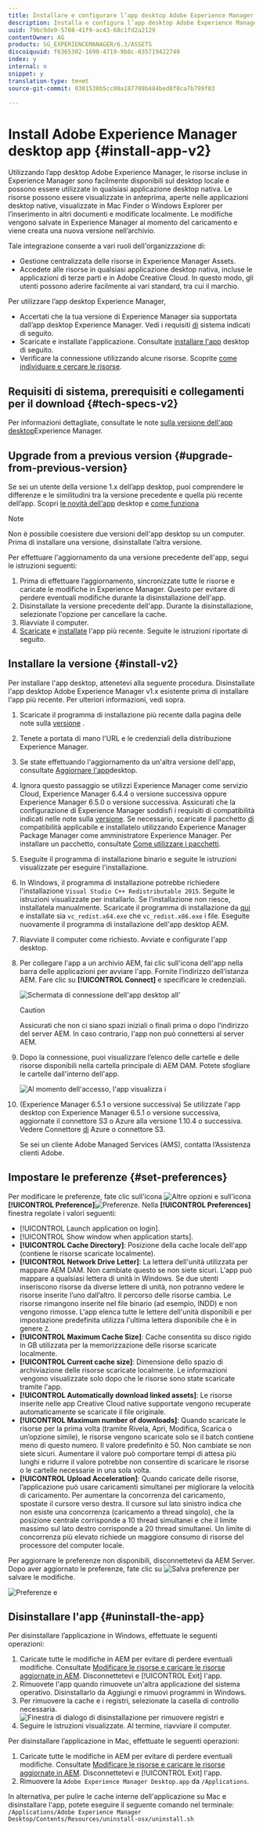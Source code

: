 ```yaml
---
title: Installare e configurare l’app desktop Adobe Experience Manager
description: Installa e configura l’app desktop Adobe Experience Manager per lavorare con i server Risorse Adobe Experience Manager e scarica le risorse nel file system locale.
uuid: 79bc9de9-5708-41f9-ac43-68c1fd2a2129
contentOwner: AG
products: SG_EXPERIENCEMANAGER/6.3/ASSETS
discoiquuid: f6365302-1690-4719-9b8c-035719422740
index: y
internal: n
snippet: y
translation-type: tm+mt
source-git-commit: 0301538b5cc00a187709b484bed8f0ca7b799f03

---
```



# Install Adobe Experience Manager desktop app {#install-app-v2}

Utilizzando l’app desktop Adobe Experience Manager, le risorse incluse in Experience Manager sono facilmente disponibili sul desktop locale e possono essere utilizzate in qualsiasi applicazione desktop nativa. Le risorse possono essere visualizzate in anteprima, aperte nelle applicazioni desktop native, visualizzate in Mac Finder o Windows Explorer per l’inserimento in altri documenti e modificate localmente. Le modifiche vengono salvate in Experience Manager al momento del caricamento e viene creata una nuova versione nell’archivio.

Tale integrazione consente a vari ruoli dell&#39;organizzazione di:

* Gestione centralizzata delle risorse in Experience Manager Assets.
* Accedete alle risorse in qualsiasi applicazione desktop nativa, incluse le applicazioni di terze parti e in Adobe Creative Cloud. In questo modo, gli utenti possono aderire facilmente ai vari standard, tra cui il marchio.

Per utilizzare l’app desktop Experience Manager,

* Accertati che la tua versione di Experience Manager sia supportata dall’app desktop Experience Manager. Vedi i requisiti [di](release-notes.md#system-requirements-and-prerequisites-v2) sistema indicati di seguito.
* Scaricate e installate l&#39;applicazione. Consultate [installare l&#39;app](#install-v2) desktop di seguito.
* Verificare la connessione utilizzando alcune risorse. Scoprite [come individuare e cercare le risorse](using.md#browse-search-preview-assets).

## Requisiti di sistema, prerequisiti e collegamenti per il download {#tech-specs-v2}

Per informazioni dettagliate, consultate le note [sulla versione dell&#39;app desktop](release-notes.md)Experience Manager.

## Upgrade from a previous version {#upgrade-from-previous-version}

Se sei un utente della versione 1.x dell’app desktop, puoi comprendere le differenze e le similitudini tra la versione precedente e quella più recente dell’app. Scopri [le novità dell&#39;app](introduction.md#whats-new-v2) desktop e [come funziona](release-notes.md#how-app-works)

>[!NOTE]
>
>Non è possibile coesistere due versioni dell&#39;app desktop su un computer. Prima di installare una versione, disinstallate l’altra versione.

Per effettuare l&#39;aggiornamento da una versione precedente dell&#39;app, segui le istruzioni seguenti:

1. Prima di effettuare l’aggiornamento, sincronizzate tutte le risorse e caricate le modifiche in Experience Manager. Questo per evitare di perdere eventuali modifiche durante la disinstallazione dell&#39;app.
1. Disinstallate la versione precedente dell&#39;app. Durante la disinstallazione, selezionate l&#39;opzione per cancellare la cache.
1. Riavviate il computer.
1. [Scaricate](release-notes.md) e [installate](#install-v2) l&#39;app più recente. Seguite le istruzioni riportate di seguito.

## Installare la versione {#install-v2}

Per installare l&#39;app desktop, attenetevi alla seguente procedura. Disinstallate l&#39;app desktop Adobe Experience Manager v1.x esistente prima di installare l&#39;app più recente. Per ulteriori informazioni, vedi sopra.

1. Scaricate il programma di installazione più recente dalla pagina delle note sulla [versione](release-notes.md) .
1. Tenete a portata di mano l&#39;URL e le credenziali della distribuzione Experience Manager.
1. Se state effettuando l&#39;aggiornamento da un&#39;altra versione dell&#39;app, consultate [Aggiornare l&#39;app](#upgrade-from-previous-version)desktop.
1. Ignora questo passaggio se utilizzi Experience Manager come servizio Cloud, Experience Manager 6.4.4 o versione successiva oppure Experience Manager 6.5.0 o versione successiva. Assicurati che la configurazione di Experience Manager soddisfi i requisiti di compatibilità indicati nelle note sulla [versione](release-notes.md). Se necessario, scaricate il pacchetto [di](https://www.adobeaemcloud.com/content/marketplace/marketplaceProxy.html?packagePath=/content/companies/public/adobe/packages/cq640/featurepack/adobe-asset-link-support) compatibilità applicabile e installatelo utilizzando Experience Manager Package Manager come amministratore Experience Manager. Per installare un pacchetto, consultate [Come utilizzare i pacchetti](https://helpx.adobe.com/experience-manager/6-5/sites/administering/using/package-manager.html).
1. Eseguite il programma di installazione binario e seguite le istruzioni visualizzate per eseguire l&#39;installazione.
1. In Windows, il programma di installazione potrebbe richiedere l&#39;installazione `Visual Studio C++ Redistributable 2015`. Seguite le istruzioni visualizzate per installarlo. Se l’installazione non riesce, installatela manualmente. Scaricate il programma di installazione da [qui](https://www.microsoft.com/en-us/download/details.aspx?id=52685) e installate sia `vc_redist.x64.exe` che `vc_redist.x86.exe` i file. Eseguite nuovamente il programma di installazione dell&#39;app desktop AEM.
1. Riavviate il computer come richiesto. Avviate e configurate l&#39;app desktop.
1. Per collegare l&#39;app a un archivio AEM, fai clic sull&#39;icona dell&#39;app nella barra delle applicazioni per avviare l&#39;app. Fornite l’indirizzo dell’istanza AEM. Fare clic su **[!UICONTROL Connect]** e specificare le credenziali.

   ![Schermata di connessione dell&#39;app desktop all&#39;](assets/connect_da2.png "indirizzo del server di inputSchermata di connessione all&#39;indirizzo del server di input")

   >[!Caution]
   >
   >Assicurati che non ci siano spazi iniziali o finali prima o dopo l’indirizzo del server AEM. In caso contrario, l&#39;app non può connettersi al server AEM.

1. Dopo la connessione, puoi visualizzare l’elenco delle cartelle e delle risorse disponibili nella cartella principale di AEM DAM. Potete sfogliare le cartelle dall&#39;interno dell&#39;app.

   ![Al momento dell&#39;accesso, l&#39;app visualizza i](assets/firstview_da2.png "contenuti DAM. Al momento dell&#39;accesso, l&#39;app visualizza i contenuti DAM")

1. (Experience Manager 6.5.1 o versione successiva) Se utilizzate l&#39;app desktop con Experience Manager 6.5.1 o versione successiva, aggiornate il connettore S3 o Azure alla versione 1.10.4 o successiva. Vedere Connettore [di](https://helpx.adobe.com/experience-manager/6-5/sites/deploying/using/data-store-config.html#AzureDataStore) Azure o connettore [](https://helpx.adobe.com/experience-manager/6-5/sites/deploying/using/data-store-config.html#AmazonS3DataStore)S3.

   Se sei un cliente Adobe Managed Services (AMS), contatta l’Assistenza clienti Adobe.

## Impostare le preferenze {#set-preferences}

Per modificare le preferenze, fate clic sull&#39;icona ![Altre opzioni](assets/do-not-localize/more_options_da2.png) e sull&#39;icona **[!UICONTROL Preference]**![ Preferenze](assets/do-not-localize/preferences_icon_da2.png). Nella **[!UICONTROL Preferences]** finestra regolate i valori seguenti:

* [!UICONTROL Launch application on login].
* [!UICONTROL Show window when application starts].
* **[!UICONTROL Cache Directory]**: Posizione della cache locale dell&#39;app (contiene le risorse scaricate localmente).
* **[!UICONTROL Network Drive Letter]**: La lettera dell&#39;unità utilizzata per mappare AEM DAM. Non cambiate questo se non siete sicuri. L&#39;app può mappare a qualsiasi lettera di unità in Windows. Se due utenti inseriscono risorse da diverse lettere di unità, non potranno vedere le risorse inserite l’uno dall’altro. Il percorso delle risorse cambia. Le risorse rimangono inserite nel file binario (ad esempio, INDD) e non vengono rimosse. L&#39;app elenca tutte le lettere dell&#39;unità disponibili e per impostazione predefinita utilizza l&#39;ultima lettera disponibile che è in genere `Z`.
* **[!UICONTROL Maximum Cache Size]**: Cache consentita su disco rigido in GB utilizzata per la memorizzazione delle risorse scaricate localmente.
* **[!UICONTROL Current cache size]**: Dimensione dello spazio di archiviazione delle risorse scaricate localmente. Le informazioni vengono visualizzate solo dopo che le risorse sono state scaricate tramite l&#39;app.
* **[!UICONTROL Automatically download linked assets]**: Le risorse inserite nelle app Creative Cloud native supportate vengono recuperate automaticamente se scaricate il file originale.
* **[!UICONTROL Maximum number of downloads]**: Quando scaricate le risorse per la prima volta (tramite Rivela, Apri, Modifica, Scarica o un’opzione simile), le risorse vengono scaricate solo se il batch contiene meno di questo numero. Il valore predefinito è 50. Non cambiate se non siete sicuri. Aumentare il valore può comportare tempi di attesa più lunghi e ridurre il valore potrebbe non consentire di scaricare le risorse o le cartelle necessarie in una sola volta.
* **[!UICONTROL Upload Acceleration]**: Quando caricate delle risorse, l’applicazione può usare caricamenti simultanei per migliorare la velocità di caricamento. Per aumentare la concorrenza del caricamento, spostate il cursore verso destra. Il cursore sul lato sinistro indica che non esiste una concorrenza (caricamento a thread singolo), che la posizione centrale corrisponde a 10 thread simultanei e che il limite massimo sul lato destro corrisponde a 20 thread simultanei. Un limite di concorrenza più elevato richiede un maggiore consumo di risorse del processore del computer locale.

Per aggiornare le preferenze non disponibili, disconnettetevi da AEM Server. Dopo aver aggiornato le preferenze, fate clic su ![Salva preferenze](assets/do-not-localize/save_preferences_da2.png) per salvare le modifiche.

![Preferenze e](assets/preferences_da2.png "impostazioni dell&#39;app desktop AEMPreferenze dell&#39;app desktop")

## Disinstallare l&#39;app {#uninstall-the-app}

Per disinstallare l’applicazione in Windows, effettuate le seguenti operazioni:

1. Caricate tutte le modifiche in AEM per evitare di perdere eventuali modifiche. Consultate [Modificare le risorse e caricare le risorse aggiornate in AEM](using.md#edit-assets-upload-updated-assets). Disconnettetevi e [!UICONTROL Exit] l&#39;app.
1. Rimuovete l&#39;app quando rimuovete un&#39;altra applicazione del sistema operativo. Disinstallarlo da Aggiungi e rimuovi programmi in Windows.
1. Per rimuovere la cache e i registri, selezionate la casella di controllo necessaria.
   ![Finestra di dialogo di disinstallazione per rimuovere registri e](assets/uninstall_da2.png "cacheFinestra di dialogo di disinstallazione per rimuovere registri e cache")
1. Seguire le istruzioni visualizzate. Al termine, riavviare il computer.

Per disinstallare l’applicazione in Mac, effettuate le seguenti operazioni:

1. Caricate tutte le modifiche in AEM per evitare di perdere eventuali modifiche. Consultate [Modificare le risorse e caricare le risorse aggiornate in AEM](using.md#edit-assets-upload-updated-assets). Disconnettetevi e [!UICONTROL Exit] l&#39;app.
1. Rimuovere la `Adobe Experience Manager Desktop.app` da `/Applications`.

In alternativa, per pulire le cache interne dell&#39;applicazione su Mac e disinstallare l&#39;app, potete eseguire il seguente comando nel terminale:
`/Applications/Adobe Experience Manager Desktop/Contents/Resources/uninstall-osx/uninstall.sh`
